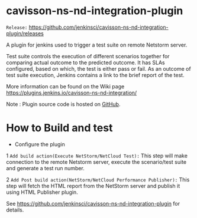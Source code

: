 cavisson-ns-nd-integration-plugin
=============

`Release:` https://github.com/jenkinsci/cavisson-ns-nd-integration-plugin/releases

A plugin for jenkins used to trigger a test suite on remote Netstorm server. 

Test suite controls the execution of different scenarios together for comparing actual outcome to the predicted outcome. It has SLAs configured, based on which, the test is either pass or fail. As an outcome of test suite execution, Jenkins contains a link to the brief report of the test.

More information can be found on the Wiki page https://plugins.jenkins.io/cavisson-ns-nd-integration/

Note : Plugin source code is hosted on [GitHub](https://github.com/jenkinsci/cavisson-ns-nd-integration-plugin).

How to Build and test
=====================

* Configure the plugin

1 `Add build action(Execute NetStorm/NetCloud Test):`
    This step will make connection to the remote Netstorm server, execute the scenario/test suite and generate a test run number.
			  
2 `Add Post build action(NetStorm/NetCloud Performance Publisher):`
    This step will fetch the HTML report from the NetStorm server and publish it using HTML Publisher plugin.

See https://github.com/jenkinsci/cavisson-ns-nd-integration-plugin for details.
